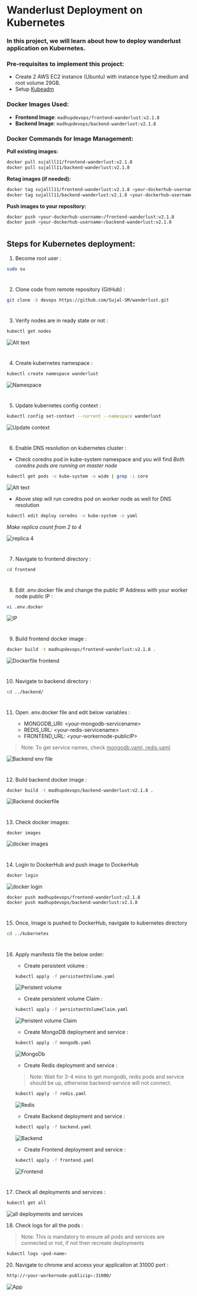 # Wanderlust Deployment on Kubernetes

### In this project, we will learn about how to deploy wanderlust application on Kubernetes.

### Pre-requisites to implement this project:
-  Create 2 AWS EC2 instance (Ubuntu) with instance type t2.medium and root volume 29GB.
-  Setup <a href="https://github.com/DevMadhup/wanderlust/blob/devops/kubernetes/kubeadm.md"><u> Kubeadm </a></u>

### Docker Images Used:
- **Frontend Image**: `madhupdevops/frontend-wanderlust:v2.1.8`
- **Backend Image**: `madhupdevops/backend-wanderlust:v2.1.8`

### Docker Commands for Image Management:

**Pull existing images:**
```bash
docker pull sujalll11/frontend-wanderlust:v2.1.8
docker pull sujalll11/backend-wanderlust:v2.1.8
```

**Retag images (if needed):**
```bash
docker tag sujalll11/frontend-wanderlust:v2.1.8 <your-dockerhub-username>/frontend-wanderlust:v2.1.8
docker tag sujalll11/backend-wanderlust:v2.1.8 <your-dockerhub-username>/backend-wanderlust:v2.1.8
```

**Push images to your repository:**
```bash
docker push <your-dockerhub-username>/frontend-wanderlust:v2.1.8
docker push <your-dockerhub-username>/backend-wanderlust:v2.1.8
```

#
## Steps for Kubernetes deployment:

1) Become root user :
```bash
sudo su
```

#
2) Clone code from remote repository (GitHub) :
```bash
git clone -b devops https://github.com/Sujal-SM/wanderlust.git
```

#
3) Verify nodes are in ready state or not :
```bash
kubectl get nodes
```
![Alt text](https://github.com/DevMadhup/wanderlust/blob/devops/kubernetes/assets/nodes.png)

#
4) Create kubernetes namespace :
```bash
kubectl create namespace wanderlust
```
![Namespace](https://github.com/DevMadhup/wanderlust/blob/devops/kubernetes/assets/namespace%20create.png)

#
5) Update kubernetes config context : 
```bash
kubectl config set-context --current --namespace wanderlust
```
![Update context](https://github.com/DevMadhup/wanderlust/blob/devops/kubernetes/assets/context%20wanderlust.png)

#
6) Enable DNS resolution on kubernetes cluster :

- Check coredns pod in kube-system namespace and you will find <i> Both coredns pods are running on master node </i>

```bash
kubectl get pods -n kube-system -o wide | grep -i core
```
![Alt text](https://github.com/DevMadhup/wanderlust/blob/devops/kubernetes/assets/get-coredns.png)

- Above step will run coredns pod on worker node as well for DNS resolution

```bash
kubectl edit deploy coredns -n kube-system -o yaml
```
<i> Make replica count from 2 to 4 </i>

![replica 4](https://github.com/DevMadhup/wanderlust/blob/devops/kubernetes/assets/edit-coredns.png)

#
7) Navigate to frontend directory :
```bash
cd frontend
```

#
8) Edit .env.docker file and change the public IP Address with your worker node public IP :
```bash
vi .env.docker
```
![IP](https://github.com/DevMadhup/wanderlust/blob/devops/kubernetes/assets/frontend.env.docker.png)

#
9) Build frontend docker image : 
```bash
docker build -t madhupdevops/frontend-wanderlust:v2.1.8 .
```
![Dockerfile frontend](https://github.com/DevMadhup/wanderlust/blob/devops/kubernetes/assets/docker%20frontend%20build.png)

#
10) Navigate to backend directory :
```bash
cd ../backend/
```

#
11) Open .env.docker file and edit below variables : 

    - MONGODB_URI: \<your-mongodb-servicename>
    - REDIS_URL: \<your-redis-servicename>
    - FRONTEND_URL: \<your-workernode-publicIP>

> Note: To get service names, check <u>mongodb.yaml, redis.yaml</u>

![Backend env file](https://github.com/DevMadhup/wanderlust/blob/devops/kubernetes/assets/backend.env.docker.png)

#
12) Build backend docker image : 
```bash
docker build -t madhupdevops/backend-wanderlust:v2.1.8 .
```
![Backend dockerfile](https://github.com/DevMadhup/wanderlust/blob/devops/kubernetes/assets/docker%20backend%20build.png)

#
13) Check docker images:
```bash
docker images
```
![docker images](https://github.com/DevMadhup/wanderlust/blob/devops/kubernetes/assets/docker%20images.png)

#
14) Login to DockerHub and push image to DockerHub
```bash
docker login
```
![docker login](https://github.com/DevMadhup/wanderlust/blob/devops/kubernetes/assets/docker%20login.png)

```bash
docker push madhupdevops/frontend-wanderlust:v2.1.8
docker push madhupdevops/backend-wanderlust:v2.1.8
```

#
15) Once, Image is pushed to DockerHub, navigate to kubernetes directory
```bash
cd ../kubernetes
```

#
16) Apply manifests file the below order:

    - Create persistent volume :
    ```bash
    kubectl apply -f persistentVolume.yaml 
    ```
    ![Peristent volume](https://github.com/DevMadhup/wanderlust/blob/devops/kubernetes/assets/pv.png)

    - Create persistent volume Claim :
    ```bash
    kubectl apply -f persistentVolumeClaim.yaml 
    ```
    ![Peristent volume Claim](https://github.com/DevMadhup/wanderlust/blob/devops/kubernetes/assets/pvc.png)

    - Create MongoDB deployment and service :
    ```bash
    kubectl apply -f mongodb.yaml 
    ```
    ![MongoDb](https://github.com/DevMadhup/wanderlust/blob/devops/kubernetes/assets/mongo.png)

    - Create Redis deployment and service :
    > Note: Wait for 3-4 mins to get mongodb, redis pods and service should be up, otherwise backend-service will not connect.
    ```bash
    kubectl apply -f redis.yaml 
    ```
    ![Redis](https://github.com/DevMadhup/wanderlust/blob/devops/kubernetes/assets/redis.png)

    - Create Backend deployment and service :
    ```bash
    kubectl apply -f backend.yaml 
    ```
    ![Backend](https://github.com/DevMadhup/wanderlust/blob/devops/kubernetes/assets/backend.png)

    - Create Frontend deployment and service :
    ```bash
    kubectl apply -f frontend.yaml
    ```
    ![Frontend](https://github.com/DevMadhup/wanderlust/blob/devops/kubernetes/assets/frontend.png)

#
17)  Check all deployments and services :
```bash 
kubectl get all
```
![all deployments and services](https://github.com/DevMadhup/wanderlust/blob/devops/kubernetes/assets/all-deps.png)

18) Check logs for all the pods :
> Note: This is mandatory to ensure all pods and services are connected or not, if not then recreate deployments
```bash
kubectl logs <pod-name>
```

20) Navigate to chrome and access your application at 31000 port :
```bash
http://<your-workernode-publicip>:31000/
```
![App](https://github.com/DevMadhup/wanderlust/blob/devops/kubernetes/assets/app.png)

#

